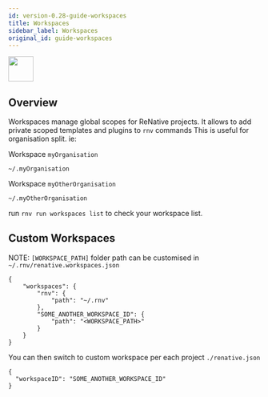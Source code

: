 ```yaml
---
id: version-0.28-guide-workspaces
title: Workspaces
sidebar_label: Workspaces
original_id: guide-workspaces
---
```


<img src="https://renative.org/img/ic_workspace.png" width=50 height=50 />

## Overview

Workspaces manage global scopes for ReNative projects.
It allows to add private scoped templates and plugins to `rnv` commands
This is useful for organisation split. ie:

Workspace `myOrganisation`

`~/.myOrganisation`


Workspace `myOtherOrganisation`

`~/.myOtherOrganisation`



run `rnv run workspaces list` to check your workspace list.

## Custom Workspaces


NOTE: `[WORKSPACE_PATH]` folder path can be customised in `~/.rnv/renative.workspaces.json`  
```
{
    "workspaces": {
        "rnv": {
            "path": "~/.rnv"
        },
        "SOME_ANOTHER_WORKSPACE_ID": {
            "path": "<WORKSPACE_PATH>"
        }
    }
}
```

You can then switch to custom workspace per each project `./renative.json`

```
{
  "workspaceID": "SOME_ANOTHER_WORKSPACE_ID"
}
```
